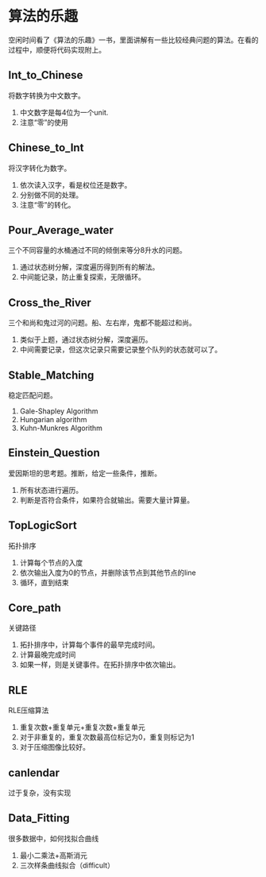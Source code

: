 # 算法的乐趣

空闲时间看了《算法的乐趣》一书，里面讲解有一些比较经典问题的算法。在看的过程中，顺便将代码实现附上。

## Int_to_Chinese

将数字转换为中文数字。

1. 中文数字是每4位为一个unit.
2. 注意“零”的使用

## Chinese_to_Int

将汉字转化为数字。

1. 依次读入汉字，看是权位还是数字。
2. 分别做不同的处理。
3. 注意“零”的转化。

## Pour_Average_water

三个不同容量的水桶通过不同的倾倒来等分8升水的问题。

1. 通过状态树分解，深度遍历得到所有的解法。
2. 中间能记录，防止重复探索，无限循环。

## Cross_the_River

三个和尚和鬼过河的问题。船、左右岸，鬼都不能超过和尚。

1. 类似于上题，通过状态树分解，深度遍历。
2. 中间需要记录，但这次记录只需要记录整个队列的状态就可以了。

## Stable_Matching

稳定匹配问题。

1. Gale-Shapley Algorithm
2. Hungarian algorithm
3. Kuhn-Munkres Algorithm

## Einstein_Question

爱因斯坦的思考题。推断，给定一些条件，推断。

1. 所有状态进行遍历。
2. 判断是否符合条件，如果符合就输出。需要大量计算量。

## TopLogicSort

拓扑排序

1. 计算每个节点的入度
2. 依次输出入度为0的节点，并删除该节点到其他节点的line
3. 循环，直到结束

## Core_path

关键路径

1. 拓扑排序中，计算每个事件的最早完成时间。
2. 计算最晚完成时间
3. 如果一样，则是关键事件。在拓扑排序中依次输出。

## RLE

RLE压缩算法

1. 重复次数+重复单元+重复次数+重复单元
2. 对于非重复的，重复次数最高位标记为0，重复则标记为1
3. 对于压缩图像比较好。

## canlendar

过于复杂，没有实现



## Data_Fitting

很多数据中，如何找拟合曲线

1. 最小二乘法+高斯消元
2. 三次样条曲线拟合（difficult）